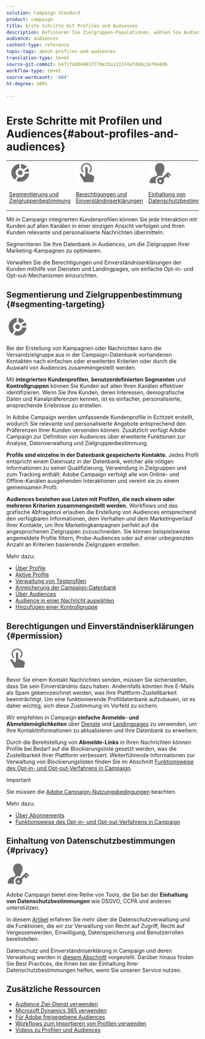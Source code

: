 ```yaml
---
solution: Campaign Standard
product: campaign
title: Erste Schritte mit Profilen und Audiences
description: Definieren Sie Zielgruppen-Populationen, wählen Sie Audiences, filtern Sie Empfänger, erfassen Sie Daten und aktualisieren Sie Profile.
audience: audiences
content-type: reference
topic-tags: about-profiles-and-audiences
translation-type: tm+mt
source-git-commit: b471fddd49037770e33a113374afd60c2e79e69b
workflow-type: tm+mt
source-wordcount: '604'
ht-degree: 100%

---
```



# Erste Schritte mit Profilen und Audiences{#about-profiles-and-audiences}

<table>
<tr>
<td><img src="assets/do-not-localize/icon_segment.svg" width="60px"><p><a href="#segmenting-targeting">Segmentierung und Zielgruppenbestimmung</a></p></td>
<td><img src="assets/do-not-localize/icon_permission.svg" width="60px"><p><a href="#permission">Berechtigungen und Einverständniserklärungen</a></p></td>
<td><img src="assets/do-not-localize/icon_privacy.svg" width="60px"><p><a href="#privacy">Einhaltung von Datenschutzbestimmungen</a></p></td></tr>
</table>

Mit in Campaign integrierten Kundenprofilen können Sie jede Interaktion mit Kunden auf allen Kanälen in einer einzigen Ansicht verfolgen und Ihren Kunden relevante und personalisierte Nachrichten übermitteln.

Segmentieren Sie Ihre Datenbank in Audiences, um die Zielgruppen Ihrer Marketing-Kampagnen zu optimieren.

Verwalten Sie die Berechtigungen und Einverständniserklärungen der Kunden mithilfe von Diensten und Landingpages, um einfache Opt-in- und Opt-out-Mechanismen einzurichten.

## Segmentierung und Zielgruppenbestimmung {#segmenting-targeting}

<img src="assets/do-not-localize/icon_segment.svg" width="60px">

Bei der Erstellung von Kampagnen oder Nachrichten kann die Versandzielgruppe aus in der Campaign-Datenbank vorhandenen Kontakten nach einfachen oder erweiterten Kriterien oder durch die Auswahl von Audiences zusammengestellt werden.

Mit **integrierten Kundenprofilen**, **benutzerdefinierten Segmenten** und **Kontrollgruppen** können Sie Kunden auf allen Ihren Kanälen effektiver identifizieren. Wenn Sie Ihre Kunden, deren Interessen, demografische Daten und Kanalpräferenzen kennen, ist es einfacher, personalisierte, ansprechende Erlebnisse zu erstellen.

In Adobe Campaign werden umfassende Kundenprofile in Echtzeit erstellt, wodurch Sie relevante und personalisierte Angebote entsprechend den Präferenzen Ihrer Kunden versenden können. Zusätzlich verfügt Adobe Campaign zur Definition von Audiences über erweiterte Funktionen zur Analyse, Datenverwaltung und Zielgruppenbestimmung.

**Profile sind einzelne in der Datenbank gespeicherte Kontakte.** Jedes Profil entspricht einem Datensatz in der Datenbank, welcher alle nötigen Informationen zu seiner Qualifizierung, Verwendung in Zielgruppen und zum Tracking enthält: Adobe Campaign verfolgt alle von Online- und Offline-Kanälen ausgehenden Interaktionen und vereint sie zu einem gemeinsamen Profil.

**Audiences bestehen aus Listen mit Profilen, die nach einem oder mehreren Kriterien zusammengestellt werden.** Workflows und das grafische Abfragetool erlauben die Erstellung von Audiences entsprechend den verfügbaren Informationen, dem Verhalten und dem Marketingverlauf Ihrer Kontakte, um Ihre Marketingkampagnen perfekt auf die angesprochenen Zielgruppen zuzuschneiden. Sie können beispielsweise angemeldete Profile filtern, Probe-Audiences oder auf einer unbegrenzten Anzahl an Kriterien basierende Zielgruppen erstellen.

Mehr dazu:

* [Über Profile](../../audiences/using/about-profiles.md)
* [Aktive Profile](../../audiences/using/active-profiles.md)
* [Verwaltung von Testprofilen](../../audiences/using/managing-test-profiles.md)
* [Anreicherung der Campaign-Datenbank](../../audiences/using/enriching-campaign-database.md)
* [Über Audiences](../../audiences/using/about-audiences.md)
* [Audience in einer Nachricht auswählen](../../audiences/using/selecting-an-audience-in-a-message.md)
* [Hinzufügen einer Kontrollgruppe](../../sending/using/control-group.md)

## Berechtigungen und Einverständniserklärungen {#permission}

<img src="assets/do-not-localize/icon_permission.svg"  width="60px">

Bevor Sie einem Kontakt Nachrichten senden, müssen Sie sicherstellen, dass Sie sein Einverständnis dazu haben. Andernfalls könnten Ihre E-Mails als Spam gekennzeichnet werden, was Ihre Plattform-Zustellbarkeit beeinträchtigt. Um eine funktionierende Profildatenbank aufzubauen, ist es daher wichtig, sich diese Zustimmung im Vorfeld zu sichern.

Wir empfehlen in Campaign **einfache Anmelde- und Abmeldemöglichkeiten** über [Dienste](../../audiences/using/creating-a-service.md) und [Landingpages](../../channels/using/getting-started-with-landing-pages.md) zu verwenden, um Ihre Kontaktinformationen zu aktualisieren und Ihre Datenbank zu erweitern.

Durch die Bereitstellung von **Abmelde-Links** in Ihren Nachrichten können Profile bei Bedarf auf die Blockierungsliste gesetzt werden, was die Zustellbarkeit Ihrer Plattform verbessert. Weiterführende Informationen zur Verwaltung von Blockierungslisten finden Sie im Abschnitt [Funktionsweise des Opt-in- und Opt-out-Verfahrens in Campaign](../../audiences/using/about-opt-in-and-opt-out-in-campaign.md).

>[!IMPORTANT]
>
>Sie müssen die [Adobe Campaign-Nutzungsbedingungen](https://www.adobe.com/de/legal/terms/aup.html) beachten.

Mehr dazu:

* [Über Abonnements](../../audiences/using/about-subscriptions.md)
* [Funktionsweise des Opt-in- und Opt-out-Verfahrens in Campaign](../../audiences/using/about-opt-in-and-opt-out-in-campaign.md)

## Einhaltung von Datenschutzbestimmungen {#privacy}

<img src="assets/do-not-localize/icon_privacy.svg" width="60px">

Adobe Campaign bietet eine Reihe von Tools, die Sie bei der **Einhaltung von Datenschutzbestimmungen** wie DSGVO, CCPA und anderen unterstützen.

In diesem [Artikel](https://helpx.adobe.com/de/campaign/kb/campaign-privacy.html) erfahren Sie mehr über die Datenschutzverwaltung und die Funktionen, die wir zur Verwaltung von Recht auf Zugriff, Recht auf Vergessenwerden, Einwilligung, Datenspeicherung und Benutzerrollen bereitstellen.

Datenschutz und Einverständniserklärung in Campaign und deren Verwaltung werden in [diesem Abschnitt](../../start/using/privacy.md) vorgestellt. Darüber hinaus finden Sie Best Practices, die Ihnen bei der Einhaltung Ihrer Datenschutzbestimmungen helfen, wenn Sie unseren Service nutzen.

## Zusätzliche Ressourcen

* [Audience Ziel-Dienst verwenden](../../audiences/using/aep-about-audience-destinations-service.md)
* [Microsoft Dynamics 365 verwenden](../../integrating/using/d365-acs-get-started.md)
* [Für Adobe freigegebene Audiences](../../integrating/using/sharing-audiences-with-audience-manager-or-people-core-service.md)
* [Workflows zum Importieren von Profilen verwenden](../../automating/using/creating-import-workflow-templates.md)
* [Videos zu Profilen und Audiences](https://docs.adobe.com/content/help/en/campaign-standard-learn/tutorials/profiles-and-audiences/creating-profiles-and-audiences.html)
